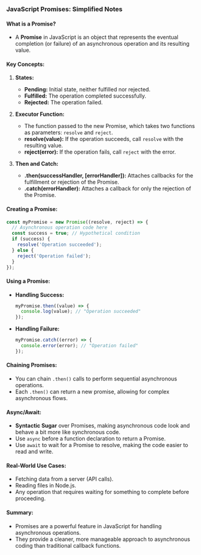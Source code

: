 ### JavaScript Promises: Simplified Notes

#### What is a Promise?
- A **Promise** in JavaScript is an object that represents the eventual completion (or failure) of an asynchronous operation and its resulting value.

#### Key Concepts:
1. **States:**
   - **Pending:** Initial state, neither fulfilled nor rejected.
   - **Fulfilled:** The operation completed successfully.
   - **Rejected:** The operation failed.

2. **Executor Function:**
   - The function passed to the new Promise, which takes two functions as parameters: `resolve` and `reject`.
   - **resolve(value):** If the operation succeeds, call `resolve` with the resulting value.
   - **reject(error):** If the operation fails, call `reject` with the error.

3. **Then and Catch:**
   - **.then(successHandler, [errorHandler]):** Attaches callbacks for the fulfillment or rejection of the Promise.
   - **.catch(errorHandler):** Attaches a callback for only the rejection of the Promise.

#### Creating a Promise:
```javascript
const myPromise = new Promise((resolve, reject) => {
  // Asynchronous operation code here
  const success = true; // Hypothetical condition
  if (success) {
    resolve('Operation succeeded');
  } else {
    reject('Operation failed');
  }
});
```

#### Using a Promise:
- **Handling Success:**
  ```javascript
  myPromise.then((value) => {
    console.log(value); // "Operation succeeded"
  });
  ```
- **Handling Failure:**
  ```javascript
  myPromise.catch((error) => {
    console.error(error); // "Operation failed"
  });
  ```

#### Chaining Promises:
- You can chain `.then()` calls to perform sequential asynchronous operations.
- Each `.then()` can return a new promise, allowing for complex asynchronous flows.

#### Async/Await:
- **Syntactic Sugar** over Promises, making asynchronous code look and behave a bit more like synchronous code.
- Use `async` before a function declaration to return a Promise.
- Use `await` to wait for a Promise to resolve, making the code easier to read and write.

#### Real-World Use Cases:
- Fetching data from a server (API calls).
- Reading files in Node.js.
- Any operation that requires waiting for something to complete before proceeding.

#### Summary:
- Promises are a powerful feature in JavaScript for handling asynchronous operations.
- They provide a cleaner, more manageable approach to asynchronous coding than traditional callback functions.
